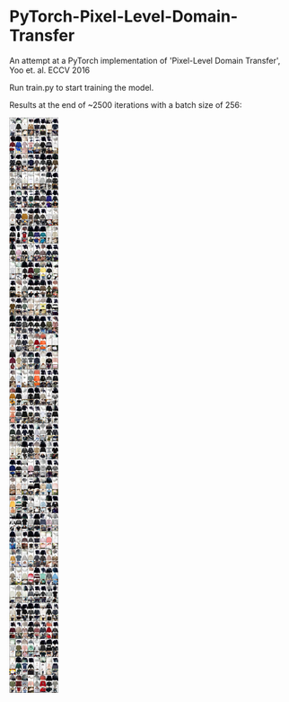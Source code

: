 # PyTorch-Pixel-Level-Domain-Transfer
An attempt at a PyTorch implementation of 'Pixel-Level Domain Transfer', Yoo et. al. ECCV 2016

Run train.py to start training the model.

Results at the end of ~2500 iterations with a batch size of 256:

![Alt text](samples/200.jpg?raw=true "Title")
